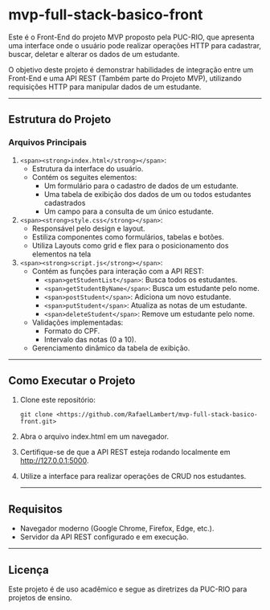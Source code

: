 # mvp-full-stack-basico-front

Este é o Front-End do projeto MVP proposto pela PUC-RIO, que apresenta uma interface onde o usuário pode realizar operações HTTP para cadastrar, buscar, deletar e alterar os dados de um estudante.

O objetivo deste projeto é demonstrar habilidades de integração entre um Front-End e uma API REST (Também parte do Projeto MVP), utilizando requisições HTTP para manipular dados de um estudante.

---



## Estrutura do Projeto

### Arquivos Principais

1. `<span><strong>index.html</strong></span>`:
   * Estrutura da interface do usuário.
   * Contém os seguites elementos:
     * Um formulário para o cadastro de dados de um estudante.
     * Uma tabela de exibição dos dados de um ou todos estudantes cadastrados
     * Um campo para a consulta de um único estudante.
2. `<span><strong>style.css</strong></span>`:
   * Responsável pelo design e layout.
   * Estiliza componentes como formulários, tabelas e botões.
   * Utiliza Layouts como grid e flex para o posicionamento dos elementos na tela
3. `<span><strong>script.js</strong></span>`:
   * Contém as funções para interação com a API REST:
     * `<span>getStudentList</span>`: Busca todos os estudantes.
     * `<span>getStudentByName</span>`: Busca um estudante pelo nome.
     * `<span>postStudent</span>`: Adiciona um novo estudante.
     * `<span>putStudent</span>`: Atualiza as notas de um estudante.
     * `<span>deleteStudent</span>`: Remove um estudante pelo nome.
   * Validações implementadas:
     * Formato do CPF.
     * Intervalo das notas (0 a 10).
   * Gerenciamento dinâmico da tabela de exibição.

---



## Como Executar o Projeto

1. Clone este repositório:

   ```
   git clone <https://github.com/RafaelLambert/mvp-full-stack-basico-front.git> 
   ```
2. Abra o arquivo index.html em um navegador.
3. Certifique-se de que a API REST esteja rodando localmente em http://127.0.0.1:5000.
4. Utilize a interface para realizar operações de CRUD nos estudantes.

   ---

## Requisitos

* Navegador moderno (Google Chrome, Firefox, Edge, etc.).
* Servidor da API REST configurado e em execução.

---



## Licença

Este projeto é de uso acadêmico e segue as diretrizes da PUC-RIO para projetos de ensino.
